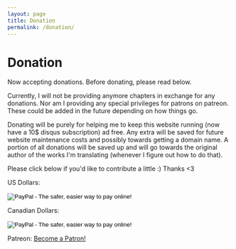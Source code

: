 ```yaml
---
layout: page
title: Donation
permalink: /donation/
---
```


# Donation

Now accepting donations. Before donating, please read below.

Currently, I will not be providing anymore chapters in exchange for any donations. Nor am I providing any special privileges for patrons on patreon. These could be added in the future depending on how things go.

Donating will be purely for helping me to keep this website running (now have a 10$ disqus subscription) ad free. Any extra will be saved for future website maintenance costs and possibly towards getting a domain name. A portion of all donations will be saved up and will go towards the original author of the works I'm translating (whenever I figure out how to do that).

Please click below if you'd like to contribute a little :) Thanks <3

US Dollars: 
<form action="https://www.paypal.com/cgi-bin/webscr" method="post" target="_top">
<input type="hidden" name="cmd" value="_s-xclick">
<input type="hidden" name="hosted_button_id" value="ZH492JY8AZCEU">
<input type="image" src="https://www.paypalobjects.com/en_US/i/btn/btn_donate_LG.gif" border="0" name="submit" alt="PayPal - The safer, easier way to pay online!">
<img alt="" border="0" src="https://www.paypalobjects.com/en_US/i/scr/pixel.gif" width="1" height="1">
</form>

Canadian Dollars:
<form action="https://www.paypal.com/cgi-bin/webscr" method="post" target="_top">
<input type="hidden" name="cmd" value="_s-xclick">
<input type="hidden" name="hosted_button_id" value="6ENAHB2KER998">
<input type="image" src="https://www.paypalobjects.com/en_US/i/btn/btn_donate_LG.gif" border="0" name="submit" alt="PayPal - The safer, easier way to pay online!">
<img alt="" border="0" src="https://www.paypalobjects.com/en_US/i/scr/pixel.gif" width="1" height="1">
</form>

Patreon:
<a href="https://www.patreon.com/bePatron?u=7215377" data-patreon-widget-type="become-patron-button">Become a Patron!</a><script async src="https://c6.patreon.com/becomePatronButton.bundle.js"></script>